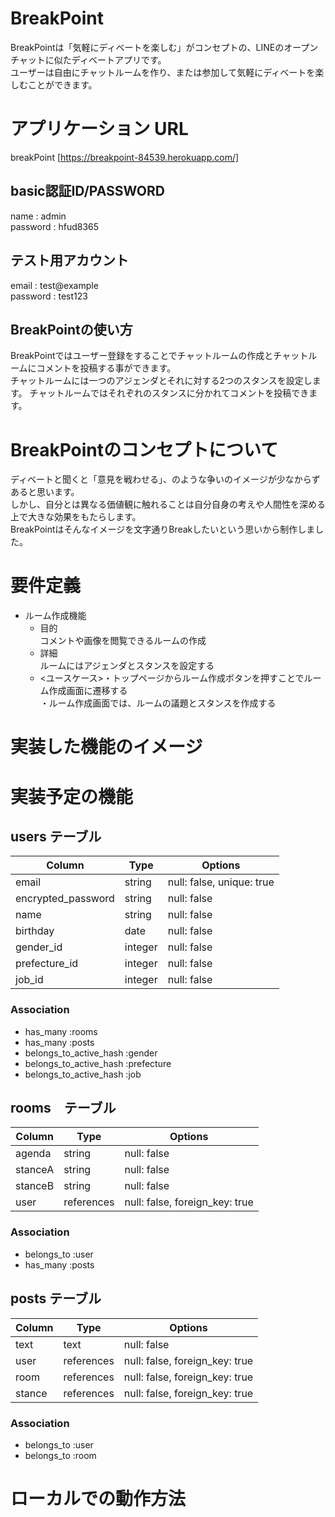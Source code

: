 # BreakPoint

BreakPointは「気軽にディベートを楽しむ」がコンセプトの、LINEのオープンチャットに似たディベートアプリです。<br>
ユーザーは自由にチャットルームを作り、または参加して気軽にディベートを楽しむことができます。

# アプリケーション URL
breakPoint [https://breakpoint-84539.herokuapp.com/]

## basic認証ID/PASSWORD
name : admin<br>
password : hfud8365

## テスト用アカウント
email : test@example<br>
password : test123

## BreakPointの使い方

BreakPointではユーザー登録をすることでチャットルームの作成とチャットルームにコメントを投稿する事ができます。<br>
チャットルームには一つのアジェンダとそれに対する2つのスタンスを設定します。
チャットルームではそれぞれのスタンスに分かれてコメントを投稿できます。

# BreakPointのコンセプトについて

ディベートと聞くと「意見を戦わせる」、のような争いのイメージが少なからずあると思います。<br>
しかし、自分とは異なる価値観に触れることは自分自身の考えや人間性を深める上で大きな効果をもたらします。<br>
BreakPointはそんなイメージを文字通りBreakしたいという思いから制作しました。

# 要件定義

* ルーム作成機能
    * 目的<br>コメントや画像を閲覧できるルームの作成
    * 詳細<br>ルームにはアジェンダとスタンスを設定する
    * <ユースケース>・トップページからルーム作成ボタンを押すことでルーム作成画面に遷移する<br>・ルーム作成画面では、ルームの議題とスタンスを作成する


# 実装した機能のイメージ

# 実装予定の機能

## users テーブル

|Column            |Type   |Options                  |
|------------------|-------|-------------------------|
|email             |string |null: false, unique: true|
|encrypted_password|string |null: false              |
|name              |string |null: false              |
|birthday          |date   |null: false              |
|gender_id         |integer|null: false              |
|prefecture_id     |integer|null: false              |
|job_id            |integer|null: false              |

### Association

- has_many :rooms
- has_many :posts
- belongs_to_active_hash :gender
- belongs_to_active_hash :prefecture
- belongs_to_active_hash :job

## rooms　テーブル

|Column |Type      |Options                       |
|-------|----------|------------------------------|
|agenda |string    |null: false                   |
|stanceA|string    |null: false                   |
|stanceB|string    |null: false                   |
|user  |references|null: false, foreign_key: true|

### Association

- belongs_to :user
- has_many :posts

## posts テーブル

|Column |Type      |Options                       |
|-------|----------|------------------------------|
|text   |text      |null: false                   |
|user   |references|null: false, foreign_key: true|
|room   |references|null: false, foreign_key: true|
|stance |references|null: false, foreign_key: true|

### Association

- belongs_to :user
- belongs_to :room

# ローカルでの動作方法